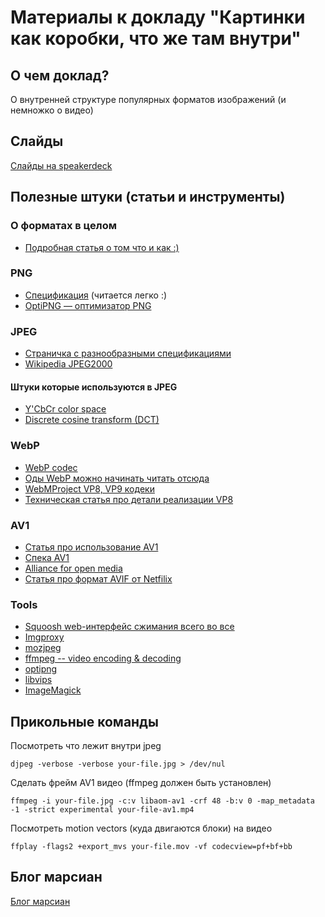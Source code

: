 # Материалы к докладу "Картинки как коробки, что же там внутри"

## О чем доклад?

О внутренней структуре популярных форматов изображений (и немножко о видео)

## Слайды

[Слайды на speakerdeck](https://speakerdeck.com/hellsquirrel/kartinki-kak-korobki-chto-zhie-tam-vnutri)

## Полезные штуки (статьи и инструменты)

### О форматах в целом

- [Подробная статья о том что и как :)](https://evilmartians.com/chronicles/images-done-right-web-graphics-good-to-the-last-byte-optimization-techniques)

### PNG

- [Спецификация](https://www.w3.org/TR/2003/REC-PNG-20031110/) (читается легко :)
- [OptiPNG — оптимизатор PNG](http://optipng.sourceforge.net/)

### JPEG

- [Страничка с разнообразными спецификациями](https://www.w3.org/Graphics/JPEG/)
- [Wikipedia JPEG2000](https://en.wikipedia.org/wiki/JPEG_2000)

#### Штуки которые используются в JPEG

- [Y'CbCr color space](https://en.wikipedia.org/wiki/YCbCr)
- [Discrete cosine transform (DCT)](https://en.wikipedia.org/wiki/Discrete_cosine_transform)

### WebP

- [WebP codec](https://github.com/webmproject/libwebp)
- [Оды WebP можно начинать читать отсюда](https://developers.google.com/speed/webp)
- [WebMProject VP8, VP9 кодеки](https://www.webmproject.org/)
- [Техническая статья про детали реализации VP8](https://research.google/pubs/pub37073/)

### AV1

- [Статья про использование AV1](https://evilmartians.com/chronicles/better-web-video-with-av1-codec)
- [Спека AV1](https://aomediacodec.github.io/av1-spec/av1-spec.pdf)
- [Alliance for open media](https://aomedia.org/)
- [Cтатья про формат AVIF от Netfilix](https://netflixtechblog.com/avif-for-next-generation-image-coding-b1d75675fe4)

### Tools

- [Squoosh web-интерфейс сжимания всего во все](https://squoosh.app/)
- [Imgproxy](https://imgproxy.net/)
- [mozjpeg](https://github.com/mozilla/mozjpeg)
- [ffmpeg -- video encoding & decoding ](https://www.ffmpeg.org/)
- [optipng](http://optipng.sourceforge.net/)
- [libvips](https://github.com/libvips/libvips)
- [ImageMagick](https://github.com/ImageMagick/ImageMagick/)

## Прикольные команды

Посмотреть что лежит внутри jpeg

```
djpeg -verbose -verbose your-file.jpg > /dev/nul
```

Сделать фрейм AV1 видео (ffmpeg должен быть установлен)

```
ffmpeg -i your-file.jpg -c:v libaom-av1 -crf 48 -b:v 0 -map_metadata -1 -strict experimental your-file-av1.mp4
```

Посмотреть motion vectors (куда двигаются блоки) на видео

```
ffplay -flags2 +export_mvs your-file.mov -vf codecview=pf+bf+bb
```

## Блог марсиан

[Блог марсиан](https://evilmartians.com/chronicles)
